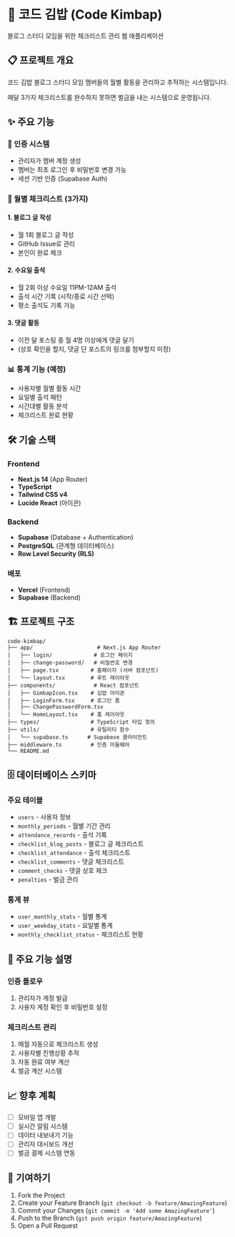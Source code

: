 # 🍙 코드 김밥 (Code Kimbap)

블로그 스터디 모임을 위한 체크리스트 관리 웹 애플리케이션

## 📋 프로젝트 개요

코드 김밥 블로그 스터디 모임 멤버들의 월별 활동을 관리하고 추적하는 시스템입니다.

매달 3가지 체크리스트를 완수하지 못하면 벌금을 내는 시스템으로 운영됩니다.

## ✨ 주요 기능

### 🔐 인증 시스템

- 관리자가 멤버 계정 생성
- 멤버는 최초 로그인 후 비밀번호 변경 가능
- 세션 기반 인증 (Supabase Auth)

### 📝 월별 체크리스트 (3가지)

#### 1. 블로그 글 작성

- 월 1회 블로그 글 작성
- GitHub Issue로 관리
- 본인이 완료 체크

#### 2. 수요일 출석

- 월 2회 이상 수요일 11PM-12AM 출석
- 출석 시간 기록 (시작/종료 시간 선택)
- 평소 출석도 기록 가능

#### 3. 댓글 활동

- 이전 달 포스팅 중 월 4명 이상에게 댓글 달기
- (상호 확인을 할지, 댓글 단 포스트의 링크를 첨부할지 미정)

### 📊 통계 기능 (예정)

- 사용자별 월별 활동 시간
- 요일별 출석 패턴
- 시간대별 활동 분석
- 체크리스트 완료 현황

## 🛠 기술 스택

### Frontend

- **Next.js 14** (App Router)
- **TypeScript**
- **Tailwind CSS v4**
- **Lucide React** (아이콘)

### Backend

- **Supabase** (Database + Authentication)
- **PostgreSQL** (관계형 데이터베이스)
- **Row Level Security (RLS)**

### 배포

- **Vercel** (Frontend)
- **Supabase** (Backend)

## 🏗 프로젝트 구조

```
code-kimbap/
├── app/                    # Next.js App Router
│   ├── login/             # 로그인 페이지
│   ├── change-password/   # 비밀번호 변경
│   ├── page.tsx          # 홈페이지 (서버 컴포넌트)
│   └── layout.tsx        # 루트 레이아웃
├── components/            # React 컴포넌트
│   ├── GimbapIcon.tsx    # 김밥 아이콘
│   ├── LoginForm.tsx     # 로그인 폼
│   ├── ChangePasswordForm.tsx
│   └── HomeLayout.tsx    # 홈 레이아웃
├── types/                # TypeScript 타입 정의
├── utils/                # 유틸리티 함수
│   └── supabase.ts      # Supabase 클라이언트
├── middleware.ts         # 인증 미들웨어
└── README.md
```

## 🗄 데이터베이스 스키마

### 주요 테이블

- `users` - 사용자 정보
- `monthly_periods` - 월별 기간 관리
- `attendance_records` - 출석 기록
- `checklist_blog_posts` - 블로그 글 체크리스트
- `checklist_attendance` - 출석 체크리스트
- `checklist_comments` - 댓글 체크리스트
- `comment_checks` - 댓글 상호 체크
- `penalties` - 벌금 관리

### 통계 뷰

- `user_monthly_stats` - 월별 통계
- `user_weekday_stats` - 요일별 통계
- `monthly_checklist_status` - 체크리스트 현황

## 🔧 주요 기능 설명

### 인증 플로우

1. 관리자가 계정 발급
2. 사용자 계정 확인 후 비밀번호 설정

### 체크리스트 관리

1. 매월 자동으로 체크리스트 생성
2. 사용자별 진행상황 추적
3. 자동 완료 여부 계산
4. 벌금 계산 시스템

## 📈 향후 계획

- [ ] 모바일 앱 개발
- [ ] 실시간 알림 시스템
- [ ] 데이터 내보내기 기능
- [ ] 관리자 대시보드 개선
- [ ] 벌금 결제 시스템 연동

## 🤝 기여하기

1. Fork the Project
2. Create your Feature Branch (`git checkout -b feature/AmazingFeature`)
3. Commit your Changes (`git commit -m 'Add some AmazingFeature'`)
4. Push to the Branch (`git push origin feature/AmazingFeature`)
5. Open a Pull Request
